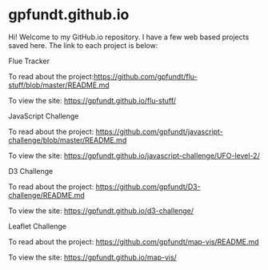 # gpfundt.github.io
Hi! Welcome to my GitHub.io repository. I have a few web based projects saved here. The link to each project is below:

Flue Tracker

To read about the project:https://github.com/gpfundt/flu-stuff/blob/master/README.md 

To view the site: https://gpfundt.github.io/flu-stuff/

JavaScript Challenge

To read about the project: https://github.com/gpfundt/javascript-challenge/blob/master/README.md 

To view the site: https://gpfundt.github.io/javascript-challenge/UFO-level-2/

D3 Challenge

To read about the project: https://github.com/gpfundt/D3-challenge/README.md 

To view the site: https://gpfundt.github.io/d3-challenge/

Leaflet Challenge

To read about the project: https://github.com/gpfundt/map-vis/README.md

To view the site: https://gpfundt.github.io/map-vis/

